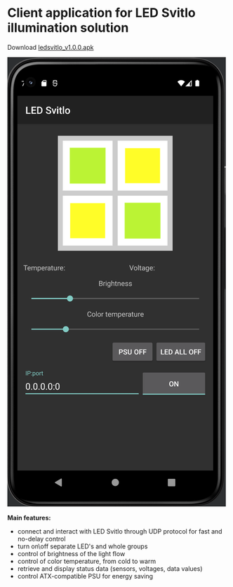 # **Client application for LED Svitlo illumination solution**

Download <a href="https://github.com/haulustte/LED-Svitlo/releases/ledsvitlo_v1.0.0.apk">ledsvitlo_v1.0.0.apk</a>

![alt text](https://github.com/haulustte/LED-Svitlo/blob/master/screenshot.png?raw=true)


**Main features:** 

- connect and interact with LED Svitlo through UDP protocol for fast and no-delay control
- turn on\off separate LED's and whole groups
- control of brightness of the light flow
- control of color temperature, from cold to warm
- retrieve and display status data (sensors, voltages, data values)
- control ATX-compatible PSU for energy saving
